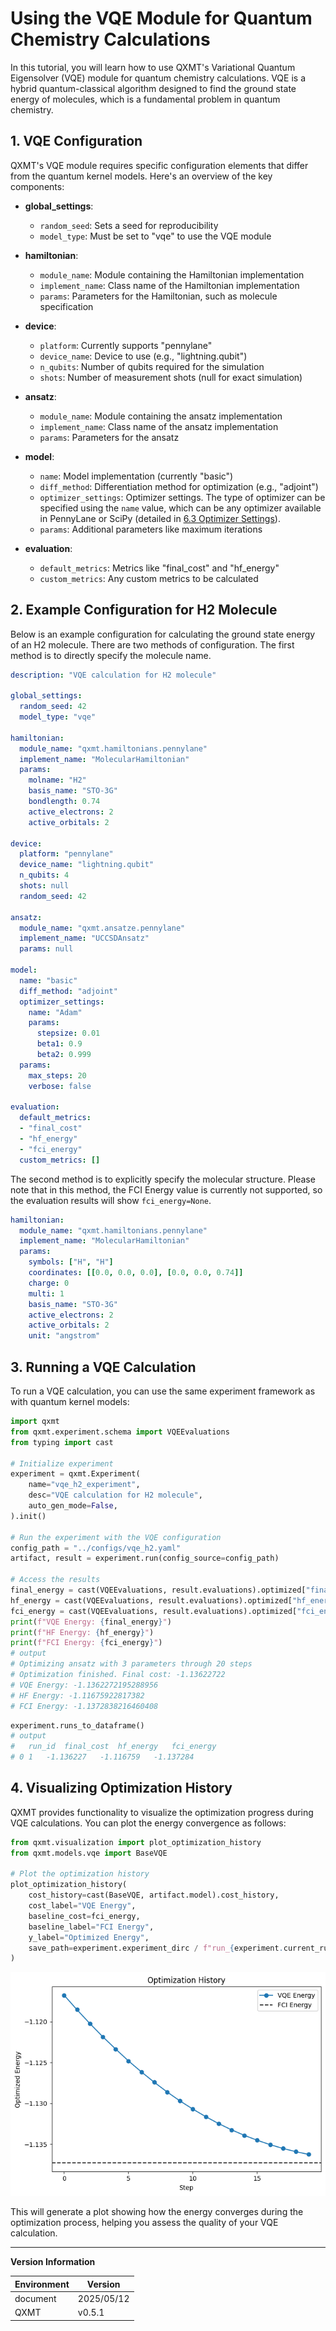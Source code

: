 # Using the VQE Module for Quantum Chemistry Calculations

In this tutorial, you will learn how to use QXMT's Variational Quantum Eigensolver (VQE) module for quantum chemistry calculations. VQE is a hybrid quantum-classical algorithm designed to find the ground state energy of molecules, which is a fundamental problem in quantum chemistry.

## 1. VQE Configuration

QXMT's VQE module requires specific configuration elements that differ from the quantum kernel models. Here's an overview of the key components:

- **global_settings**:
  - `random_seed`: Sets a seed for reproducibility
  - `model_type`: Must be set to "vqe" to use the VQE module

- **hamiltonian**:
  - `module_name`: Module containing the Hamiltonian implementation
  - `implement_name`: Class name of the Hamiltonian implementation
  - `params`: Parameters for the Hamiltonian, such as molecule specification

- **device**:
  - `platform`: Currently supports "pennylane"
  - `device_name`: Device to use (e.g., "lightning.qubit")
  - `n_qubits`: Number of qubits required for the simulation
  - `shots`: Number of measurement shots (null for exact simulation)

- **ansatz**:
  - `module_name`: Module containing the ansatz implementation
  - `implement_name`: Class name of the ansatz implementation
  - `params`: Parameters for the ansatz

- **model**:
  - `name`: Model implementation (currently "basic")
  - `diff_method`: Differentiation method for optimization (e.g., "adjoint")
  - `optimizer_settings`: Optimizer settings. The type of optimizer can be specified using the `name` value, which can be any optimizer available in PennyLane or SciPy (detailed in [6.3 Optimizer Settings](./tool_reference.md#63-optimizer-settings)).
  - `params`: Additional parameters like maximum iterations

- **evaluation**:
  - `default_metrics`: Metrics like "final_cost" and "hf_energy"
  - `custom_metrics`: Any custom metrics to be calculated

## 2. Example Configuration for H2 Molecule

Below is an example configuration for calculating the ground state energy of an H2 molecule.
There are two methods of configuration. The first method is to directly specify the molecule name.

```yaml
description: "VQE calculation for H2 molecule"

global_settings:
  random_seed: 42
  model_type: "vqe"

hamiltonian:
  module_name: "qxmt.hamiltonians.pennylane"
  implement_name: "MolecularHamiltonian"
  params:
    molname: "H2"
    basis_name: "STO-3G"
    bondlength: 0.74
    active_electrons: 2
    active_orbitals: 2

device:
  platform: "pennylane"
  device_name: "lightning.qubit"
  n_qubits: 4
  shots: null
  random_seed: 42

ansatz:
  module_name: "qxmt.ansatze.pennylane"
  implement_name: "UCCSDAnsatz"
  params: null

model:
  name: "basic"
  diff_method: "adjoint"
  optimizer_settings:
    name: "Adam"
    params:
      stepsize: 0.01
      beta1: 0.9
      beta2: 0.999
  params:
    max_steps: 20
    verbose: false

evaluation:
  default_metrics:
  - "final_cost"
  - "hf_energy"
  - "fci_energy"
  custom_metrics: []
```

The second method is to explicitly specify the molecular structure. Please note that in this method, the FCI Energy value is currently not supported, so the evaluation results will show `fci_energy=None`.

```yaml
hamiltonian:
  module_name: "qxmt.hamiltonians.pennylane"
  implement_name: "MolecularHamiltonian"
  params:
    symbols: ["H", "H"]
    coordinates: [[0.0, 0.0, 0.0], [0.0, 0.0, 0.74]]
    charge: 0
    multi: 1
    basis_name: "STO-3G"
    active_electrons: 2
    active_orbitals: 2
    unit: "angstrom"
```

## 3. Running a VQE Calculation

To run a VQE calculation, you can use the same experiment framework as with quantum kernel models:

```python
import qxmt
from qxmt.experiment.schema import VQEEvaluations
from typing import cast

# Initialize experiment
experiment = qxmt.Experiment(
    name="vqe_h2_experiment",
    desc="VQE calculation for H2 molecule",
    auto_gen_mode=False,
).init()

# Run the experiment with the VQE configuration
config_path = "../configs/vqe_h2.yaml"
artifact, result = experiment.run(config_source=config_path)

# Access the results
final_energy = cast(VQEEvaluations, result.evaluations).optimized["final_cost"]
hf_energy = cast(VQEEvaluations, result.evaluations).optimized["hf_energy"]
fci_energy = cast(VQEEvaluations, result.evaluations).optimized["fci_energy"]
print(f"VQE Energy: {final_energy}")
print(f"HF Energy: {hf_energy}")
print(f"FCI Energy: {fci_energy}")
# output
# Optimizing ansatz with 3 parameters through 20 steps
# Optimization finished. Final cost: -1.13622722
# VQE Energy: -1.1362272195288956
# HF Energy: -1.11675922817382
# FCI Energy: -1.1372838216460408
```

```python
experiment.runs_to_dataframe()
# output
#   run_id	final_cost	hf_energy	fci_energy
# 0	1	-1.136227	-1.116759	-1.137284
```

## 4. Visualizing Optimization History

QXMT provides functionality to visualize the optimization progress during VQE calculations. You can plot the energy convergence as follows:

```python
from qxmt.visualization import plot_optimization_history
from qxmt.models.vqe import BaseVQE

# Plot the optimization history
plot_optimization_history(
    cost_history=cast(BaseVQE, artifact.model).cost_history,
    cost_label="VQE Energy",
    baseline_cost=fci_energy,
    baseline_label="FCI Energy",
    y_label="Optimized Energy",
    save_path=experiment.experiment_dirc / f"run_{experiment.current_run_id}/optimization.png"
)
```

<img src="../../_static/images/tutorials/vqe/optimization_history.png" alt="history of optimization" title="history of optimization">


This will generate a plot showing how the energy converges during the optimization process, helping you assess the quality of your VQE calculation.

---

**Version Information**

| Environment | Version |
|----------|----------|
| document | 2025/05/12 |
| QXMT| v0.5.1 |
